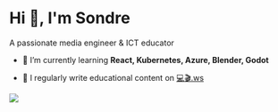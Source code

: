 # Hi 👋, I'm Sondre
A passionate media engineer & ICT educator

- 🌱 I’m currently learning **React, Kubernetes, Azure, Blender, Godot**

- 📝 I regularly write educational content on [:computer::clapper:.ws](https://💻🎬.ws)

<a href="#"><img src="https://github-readme-stats.vercel.app/api?username=sondregronas"></a>
